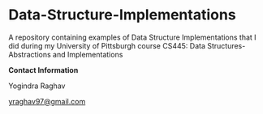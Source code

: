 # Data-Structure-Implementations
A repository containing examples of Data Structure Implementations that I did during my University of Pittsburgh course CS445: Data Structures-Abstractions and Implementations

**Contact Information**

Yogindra Raghav

yraghav97@gmail.com 
